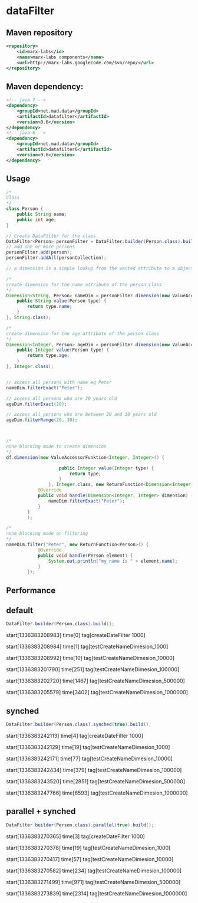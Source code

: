 dataFilter
==========

Maven repository
---------

``` xml
<repository>
	<id>marx-labs</id>
	<name>marx-labs components</name>
	<url>http://marx-labs.googlecode.com/svn/repo/</url>
</repository>
```


Maven dependency: 
-------------
``` xml
<!-- java 7 -->
<dependency>
	<groupId>net.mad.data</groupId>
	<artifactId>datafilter</artifactId>
	<version>0.6</version>
</dependency>
<!-- java 6 -->
<dependency>
	<groupId>net.mad.data</groupId>
	<artifactId>datafilter6</artifactId>
	<version>0.6</version>
</dependency>
```


Usage
-----

``` java
/*
Class
*/
class Person {
	public String name;
	public int age;
}

// Create DataFilter for the class
DataFilter<Person> personFilter = DataFilter.builder(Person.class).build();
// add one or more persons
personFilter.add(person);
personFilter.addAll(personCollection);

// a dimension is a simple lookup from the wanted attribute to a object

/* 
create dimension for the name attribute of the person class
*/
Dimension<String, Person> nameDim = personFilter.dimension(new ValueAccessorFunktion<Person, String>() {
	public String value(Person type) {
		return type.name;
	}
}, String.class);

/* 
create dimension for the age attribute of the person class
*/
Dimension<Integer, Person> ageDim = personFilter.dimension(new ValueAccessorFunktion<Person, Integer>() {
	public Integer value(Person type) {
		return type.age;
	}
}, Integer.class);


// access all persons with name eq Peter
nameDim.filterExact("Peter");

// access all persons who are 20 years old
ageDim.filterExact(20);

// access all persons who are between 20 and 30 years old
ageDim.filterRange(20, 30);



/*
none blocking mode to create dimension
*/
df.dimension(new ValueAccessorFunktion<Integer, Integer>() {

					public Integer value(Integer type) {
						return type;
					}
				}, Integer.class, new ReturnFunction<Dimension<Integer, Integer>>() {
			@Override
			public void handle(Dimension<Integer, Integer> dimension) {
				nameDim.filterExact("Peter");
			}
		}
		);

/*
none blocking mode on filtering
*/
nameDim.filter("Peter", new ReturnFunction<Person>() {
			@Override
			public void handle(Person element) {
				System.out.println("my name is " + element.name);
			}
		});


```

Performance
----------

default
-------
``` java
DataFilter.builder(Person.class).build();
```
start[1336383208983] time[0] tag[createDateFilter 1000]

start[1336383208984] time[1] tag[testCreateNameDimesion_1000]

start[1336383208992] time[10] tag[testCreateNameDimesion_10000]

start[1336383201790] time[251] tag[testCreateNameDimesion_100000]

start[1336383202720] time[1467] tag[testCreateNameDimesion_500000]

start[1336383205579] time[3402] tag[testCreateNameDimesion_1000000]



synched
-------
``` java
DataFilter.builder(Person.class).synched(true).build();
```
start[1336383242113] time[4] tag[createDateFilter 1000]

start[1336383242129] time[19] tag[testCreateNameDimesion_1000]

start[1336383242171] time[77] tag[testCreateNameDimesion_10000]

start[1336383242434] time[379] tag[testCreateNameDimesion_100000]

start[1336383243520] time[2851] tag[testCreateNameDimesion_500000]

start[1336383247766] time[6593] tag[testCreateNameDimesion_1000000]


parallel + synched
------------------
``` java
DataFilter.builder(Person.class).parallel(true).build();
```
start[1336383270365] time[3] tag[createDateFilter 1000]

start[1336383270378] time[19] tag[testCreateNameDimesion_1000]

start[1336383270417] time[57] tag[testCreateNameDimesion_10000]

start[1336383270582] time[234] tag[testCreateNameDimesion_100000]

start[1336383271499] time[971] tag[testCreateNameDimesion_500000]

start[1336383273839] time[2314] tag[testCreateNameDimesion_1000000]